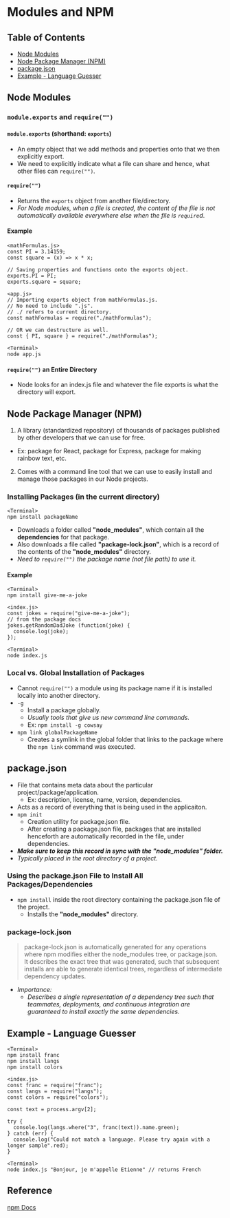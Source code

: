 # Modules and NPM

## Table of Contents
- [Node Modules](#node-modules)
- [Node Package Manager (NPM)](#node-package-manager-npm)
- [package.json](#packagejson)
- [Example - Language Guesser](#example---language-guesser)

## Node Modules
### `module.exports` and `require("")`
#### `module.exports` (shorthand: `exports`)
- An empty object that we add methods and properties onto that we then explicitly export.
- We need to explicitly indicate what a file can share and hence, what other files can `require("")`.
#### `require("")`
- Returns the `exports` object from another file/directory.
- *For Node modules, when a file is created, the content of the file is not automatically available everywhere else when the file is `require`d*.
#### Example
```
<mathFormulas.js>
const PI = 3.14159;
const square = (x) => x * x;

// Saving properties and functions onto the exports object.
exports.PI = PI;
exports.square = square;

<app.js>
// Importing exports object from mathFormulas.js.
// No need to include ".js".
// ./ refers to current directory.
const mathFormulas = require("./mathFormulas");

// OR we can destructure as well.
const { PI, square } = require("./mathFormulas");

<Terminal>
node app.js
```
#### `require("")` an Entire Directory
- Node looks for an index.js file and whatever the file exports is what the directory will export.

## Node Package Manager (NPM)
1. A library (standardized repository) of thousands of packages published by other developers that we can use for free.
  - Ex: package for React, package for Express, package for making rainbow text, etc.
2. Comes with a command line tool that we can use to easily install and manage those packages in our Node projects.
### Installing Packages (in the current directory)
```
<Terminal>
npm install packageName
```
- Downloads a folder called **"node_modules"**, which contain all the **dependencies** for that package.
- Also downloads a file called **"package-lock.json"**, which is a record of the contents of the **"node_modules"** directory.
- *Need to `require("")` the package name (not file path) to use it.*
#### Example
```
<Terminal>
npm install give-me-a-joke

<index.js>
const jokes = require("give-me-a-joke");
// from the package docs
jokes.getRandomDadJoke (function(joke) {
  console.log(joke);
});

<Terminal>
node index.js
```
### Local vs. Global Installation of Packages
- Cannot `require("")` a module using its package name if it is installed locally into another directory.
- `-g`
  - Install a package globally.
  - *Usually tools that give us new command line commands.*
  - Ex: `npm install -g cowsay`
- `npm link globalPackageName`
  - Creates a symlink in the global folder that links to the package where the `npm link` command was executed.

## package.json
- File that contains meta data about the particular project/package/application.
  - Ex: description, license, name, version, dependencies.
- Acts as a record of everything that is being used in the applicaiton.
- `npm init`
  - Creation utility for package.json file.
  - After creating a package.json file, packages that are installed henceforth are automatically recorded in the file, under dependencies.
- ***Make sure to keep this record in sync with the "node_modules" folder.***
- *Typically placed in the root directory of a project.*
### Using the package.json File to Install All Packages/Dependencies
- `npm install` inside the root directory containing the package.json file of the project.
  - Installs the **"node_modules"** directory.
### package-lock.json
> package-lock.json is automatically generated for any operations where npm modifies either the node_modules tree, or package.json.  
> It describes the exact tree that was generated, such that subsequent installs are able to generate identical trees, regardless of intermediate dependency updates.
- *Importance:*
  - *Describes a single representation of a dependency tree such that teammates, deployments, and continuous integration are guaranteed to install exactly the same dependencies.*

## Example - Language Guesser
```
<Terminal>
npm install franc
npm install langs
npm install colors

<index.js>
const franc = require("franc");
const langs = require("langs");
const colors = require("colors");

const text = process.argv[2];

try {
  console.log(langs.where("3", franc(text)).name.green);
} catch (err) {
  console.log("Could not match a language. Please try again with a longer sample".red);
}

<Terminal>
node index.js "Bonjour, je m'appelle Etienne" // returns French
```

## Reference
[npm Docs](docs.npmjs.com)
